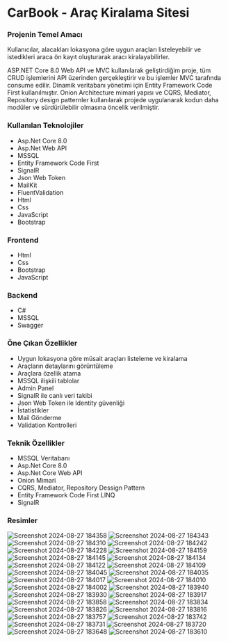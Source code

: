 <h1>CarBook - Araç Kiralama Sitesi</h1>
<h3>Projenin Temel Amacı</h3>
<p>Kullanıcılar, alacakları lokasyona göre uygun araçları listeleyebilir ve istedikleri araca ön kayıt oluşturarak aracı kiralayabilirler.</p>
<p>ASP.NET Core 8.0 Web API ve MVC kullanılarak geliştirdiğim proje, tüm CRUD işlemlerini API üzerinden gerçekleştirir ve bu işlemler MVC tarafında consume edilir.
  Dinamik veritabanı yönetimi için Entity Framework Code First kullanılmıştır. 
 Onion Architecture mimari yapısı ve CQRS, Mediator, Repository design patternler kullanılarak projede uygulanarak kodun daha modüler ve sürdürülebilir olmasına öncelik verilmiştir.</p>
 <h3>Kullanılan Teknolojiler</h3>
 <ul>
   <li>Asp.Net Core 8.0</li>
   <li>Asp.Net Web API</li>
   <li>MSSQL</li>
   <li>Entity Framework Code First</li>
   <li>SignalR</li>
   <li>Json Web Token</li>
   <li>MailKit</li>
   <li>FluentValidation</li>
   <li>Html</li>
   <li>Css</li>
   <li>JavaScript</li>
   <li>Bootstrap</li>
 </ul>

<h3>Frontend</h3>
 <ul>
   <li>Html</li>
   <li>Css</li>
   <li>Bootstrap</li>
   <li>JavaScript</li>
 </ul>
<h3>Backend</h3>
<ul>
  <li>C#</li>
  <li>MSSQL</li>
  <li>Swagger</li>
</ul>
<h3>Öne Çıkan Özellikler</h3>
<ul>
  <li>Uygun lokasyona göre müsait araçları listeleme ve kiralama</li>
  <li>Araçların detaylarını görüntüleme</li>
  <li>Araçlara özellik atama</li>
  <li>MSSQL ilişkili tablolar</li>
  <li>Admin Panel</li>
  <li>SignalR ile canlı veri takibi</li>
  <li>Json Web Token ile Identity güvenliği</li>
  <li>İstatistikler</li>
  <li>Mail Gönderme</li>
  <li>Validation Kontrolleri</li>
</ul>
<h3>Teknik Özellikler</h3>
<ul>
  <li>MSSQL Veritabanı</li>
  <li>Asp.Net Core 8.0</li>
  <li>Asp.Net Core Web API</li>
  <li>Onion Mimari</li>
  <li>CQRS, Mediator, Repository Dessign Pattern</li>
  <li>Entity Framework Code First LINQ</li>
  <li>SignalR</li>
</ul>

<h3>Resimler</h3>


![Screenshot 2024-08-27 184358](https://github.com/user-attachments/assets/5aaf07e9-1f39-4852-b96d-941a4efc4fd3)
![Screenshot 2024-08-27 184343](https://github.com/user-attachments/assets/a7d269f1-95fd-42c6-aaf2-54fc179b1b9e)
![Screenshot 2024-08-27 184310](https://github.com/user-attachments/assets/c3751b7f-0101-457b-8129-a8067bce5d68)
![Screenshot 2024-08-27 184242](https://github.com/user-attachments/assets/e19d3e29-9169-4385-bec2-0d4accdefb6f)
![Screenshot 2024-08-27 184228](https://github.com/user-attachments/assets/75903b06-d2f6-474f-b47f-8569312029e9)
![Screenshot 2024-08-27 184159](https://github.com/user-attachments/assets/43ba268d-f837-422f-a2d1-f61c3316f454)
![Screenshot 2024-08-27 184145](https://github.com/user-attachments/assets/511d22f1-45e4-468e-a36c-52cb1e366ad8)
![Screenshot 2024-08-27 184134](https://github.com/user-attachments/assets/40017aa0-c947-4104-921c-b9702fc1f920)
![Screenshot 2024-08-27 184122](https://github.com/user-attachments/assets/2c2ea10f-a7fc-4519-97ae-402b33dee18b)
![Screenshot 2024-08-27 184109](https://github.com/user-attachments/assets/66587e5c-0204-43ee-9dcc-85be7240ef1c)
![Screenshot 2024-08-27 184045](https://github.com/user-attachments/assets/bc2f3c92-4c60-4bba-b360-236585d5d4ba)
![Screenshot 2024-08-27 184035](https://github.com/user-attachments/assets/39724805-62c9-4fb2-a08d-eae800c72ebf)
![Screenshot 2024-08-27 184017](https://github.com/user-attachments/assets/9c567a06-9078-4953-a884-88470c65dd74)
![Screenshot 2024-08-27 184010](https://github.com/user-attachments/assets/8a56f941-3afc-4e45-bbcb-b5376346a1e1)
![Screenshot 2024-08-27 184002](https://github.com/user-attachments/assets/32f5181d-a2e5-4abf-8383-df3ae110d26f)
![Screenshot 2024-08-27 183940](https://github.com/user-attachments/assets/5c1d1e48-dbb0-4e4e-bf88-fad2bc62da2f)
![Screenshot 2024-08-27 183930](https://github.com/user-attachments/assets/474d54be-80db-4873-ae6d-e3936f134538)
![Screenshot 2024-08-27 183917](https://github.com/user-attachments/assets/0d79f351-97bb-4a41-b4c5-5d02b5a45354)
![Screenshot 2024-08-27 183858](https://github.com/user-attachments/assets/a8511605-e8ef-42ae-8514-8f7243227c7b)
![Screenshot 2024-08-27 183834](https://github.com/user-attachments/assets/0d360645-28ca-4805-b35f-f636cf9ddc6f)
![Screenshot 2024-08-27 183826](https://github.com/user-attachments/assets/ed5370a2-6033-4989-a3f0-9ea81e073290)
![Screenshot 2024-08-27 183816](https://github.com/user-attachments/assets/4bc15f6c-f2e4-493e-a602-cc63e3330aaf)
![Screenshot 2024-08-27 183757](https://github.com/user-attachments/assets/d008a72e-27d1-4788-9de4-c2c28904be4e)
![Screenshot 2024-08-27 183742](https://github.com/user-attachments/assets/94f032fb-9a84-405b-9acf-12daa16905f1)
![Screenshot 2024-08-27 183731](https://github.com/user-attachments/assets/d9d48d0a-a44d-47f4-84c7-8c99a82b6209)
![Screenshot 2024-08-27 183720](https://github.com/user-attachments/assets/3d0f2c2c-5bf9-441e-9a05-5faae7acbd89)
![Screenshot 2024-08-27 183648](https://github.com/user-attachments/assets/51fd2f3d-e253-4eff-86cc-af35d46cc119)
![Screenshot 2024-08-27 183610](https://github.com/user-attachments/assets/8c28cf4d-7947-4b05-84a8-f22858f30d2e)


















 
